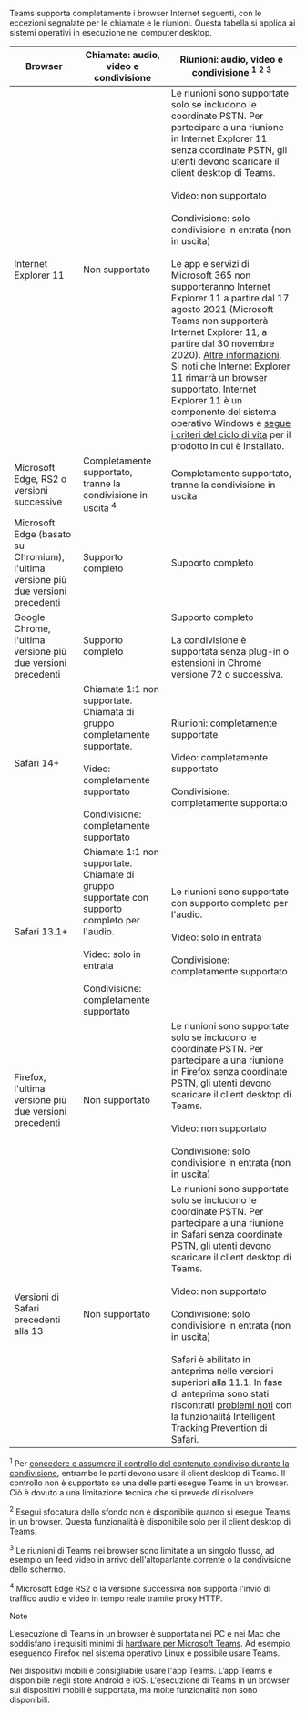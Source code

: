 Teams supporta completamente i browser Internet seguenti, con le eccezioni segnalate per le chiamate e le riunioni. Questa tabella si applica ai sistemi operativi in esecuzione nei computer desktop. 


|Browser  |Chiamate: audio, video e condivisione  |Riunioni: audio, video e condivisione <sup>1</sup> <sup>2</sup> <sup>3</sup>  |
|---------|---------|---------|
|Internet Explorer 11     |Non supportato         |Le riunioni sono supportate solo se includono le coordinate PSTN. Per partecipare a una riunione in Internet Explorer 11 senza coordinate PSTN, gli utenti devono scaricare il client desktop di Teams.<br><br>Video: non supportato<br><br>Condivisione: solo condivisione in entrata (non in uscita)  <br><br> Le app e servizi di Microsoft 365 non supporteranno Internet Explorer 11 a partire dal 17 agosto 2021 (Microsoft Teams non supporterà Internet Explorer 11, a partire dal 30 novembre 2020). [Altre informazioni](https://www.microsoft.com/edge/business). Si noti che Internet Explorer 11 rimarrà un browser supportato. Internet Explorer 11 è un componente del sistema operativo Windows e [segue i criteri del ciclo di vita](/lifecycle/faq/internet-explorer-microsoft-edge) per il prodotto in cui è installato.    |
|Microsoft Edge, RS2 o versioni successive     |Completamente supportato, tranne la condivisione in uscita <sup>4</sup>         |Completamente supportato, tranne la condivisione in uscita         |
|Microsoft Edge (basato su Chromium), l'ultima versione più due versioni precedenti     | Supporto completo    |Supporto completo         |
|Google Chrome, l'ultima versione più due versioni precedenti       |Supporto completo |Supporto completo <br> <br>La condivisione è supportata senza plug-in o estensioni in Chrome versione 72 o successiva.       |
|Safari 14+     |Chiamate 1:1 non supportate. Chiamata di gruppo completamente supportate.<br><br>Video: completamente supportato<br><br>Condivisione: completamente supportato         |Riunioni: completamente supportate<br><br>Video: completamente supportato<br><br>Condivisione: completamente supportato     |
|Safari 13.1+     |Chiamate 1:1 non supportate. Chiamate di gruppo supportate con supporto completo per l'audio.<br><br>Video: solo in entrata<br><br>Condivisione: completamente supportato         |Le riunioni sono supportate con supporto completo per l'audio.<br><br>Video: solo in entrata<br><br>Condivisione: completamente supportato     |
|Firefox, l'ultima versione più due versioni precedenti     |Non supportato         |Le riunioni sono supportate solo se includono le coordinate PSTN. Per partecipare a una riunione in Firefox senza coordinate PSTN, gli utenti devono scaricare il client desktop di Teams.<br><br>Video: non supportato<br><br>Condivisione: solo condivisione in entrata (non in uscita)     |
|Versioni di Safari precedenti alla 13     | Non supportato        |Le riunioni sono supportate solo se includono le coordinate PSTN. Per partecipare a una riunione in Safari senza coordinate PSTN, gli utenti devono scaricare il client desktop di Teams.<br><br>Video: non supportato<br><br>Condivisione: solo condivisione in entrata (non in uscita)<br><br>Safari è abilitato in anteprima nelle versioni superiori alla 11.1. In fase di anteprima sono stati riscontrati [problemi noti](https://support.office.com/article/safari-browser-support-1aac0a7c-35a8-42c1-a7df-f674afe234df) con la funzionalità Intelligent Tracking Prevention di Safari.      |

<sup>1</sup> Per [concedere e assumere il controllo del contenuto condiviso durante la condivisione](../meeting-policies-content-sharing.md#allow-a-participant-to-give-or-request-control), entrambe le parti devono usare il client desktop di Teams. Il controllo non è supportato se una delle parti esegue Teams in un browser. Ciò è dovuto a una limitazione tecnica che si prevede di risolvere.

<sup>2</sup> Esegui sfocatura dello sfondo non è disponibile quando si esegue Teams in un browser. Questa funzionalità è disponibile solo per il client desktop di Teams.

<sup>3</sup> Le riunioni di Teams nei browser sono limitate a un singolo flusso, ad esempio un feed video in arrivo dell'altoparlante corrente o la condivisione dello schermo.

<sup>4</sup> Microsoft Edge RS2 o la versione successiva non supporta l'invio di traffico audio e video in tempo reale tramite proxy HTTP.

> [!NOTE]
> L’esecuzione di Teams in un browser è supportata nei PC e nei Mac che soddisfano i requisiti minimi di [hardware per Microsoft Teams](../hardware-requirements-for-the-teams-app.md). Ad esempio, eseguendo Firefox nel sistema operativo Linux è possibile usare Teams.
>
> Nei dispositivi mobili è consigliabile usare l'app Teams. L’app Teams è disponibile negli store Android e iOS. L'esecuzione di Teams in un browser sui dispositivi mobili è supportata, ma molte funzionalità non sono disponibili.
